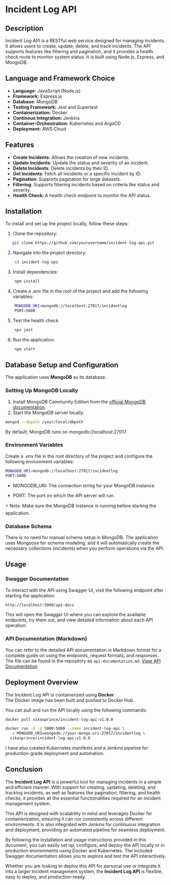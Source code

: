 # Incident Log API

## Description

Incident Log API is a RESTful web service designed for managing incidents. It allows users to create, update, delete, and track incidents. The API supports features like filtering and pagination, and it provides a health check route to monitor system status. It is built using Node.js, Express, and MongoDB.

## Language and Framework Choice

- **Language:** JavaScript (Node.js)
- **Framework:** Express.js
- **Database:** MongoDB
- **Testing Framework:** Jest and Supertest
- **Containerization:** Docker
- **Continous Integration:** Jenkins
- **Container-Orchestration:** Kubernetes and ArgoCD
- **Deployment:** AWS Cloud

## Features

- **Create Incidents**: Allows the creation of new incidents.
- **Update Incidents**: Update the status and severity of an incident.
- **Delete Incidents**: Delete incidents by their ID.
- **Get Incidents**: Fetch all incidents or a specific incident by ID.
- **Pagination**: Supports pagination for large datasets.
- **Filtering**: Supports filtering incidents based on criteria like status and severity.
- **Health Check**: A health check endpoint to monitor the API status.

## Installation

To install and set up the project locally, follow these steps:

1. Clone the repository:

```bash
   git clone https://github.com/yourusername/incident-log-api.git
```

2. Navigate into the project directory:

```bash
    cd incident-log-api
```

3. Install dependencies:

```bash
    npm install
```

4. Create a .env file in the root of the project and add the following variables:

```bash
    MONGODB_URI=mongodb://localhost:27017/incidentlog
    PORT=5000
```

5. Test the health check

```bash
    npx jest
```

6. Run the application:

```bash
    npm start
```

## Database Setup and Configuration

The application uses **MongoDB** as its database.

### Setting Up MongoDB Locally

1. Install MongoDB Community Edition from the [official MongoDB documentation](https://www.mongodb.com/try/download/community).
2. Start the MongoDB server locally:
```bash
mongod --dbpath /your/local/dbpath
```
By default, MongoDB runs on mongodb://localhost:27017.

### Environment Variables
Create a .env file in the root directory of the project and configure the following environment variables:
```bash
MONGODB_URI=mongodb://localhost:27017/incidentlog
PORT=5000
```
* MONGODB_URI: The connection string for your MongoDB instance.

* PORT: The port on which the API server will run.

⚡ Note: Make sure the MongoDB instance is running before starting the application.

### Database Schema
There is no need for manual schema setup in MongoDB.
The application uses Mongoose for schema modeling, and it will automatically create the necessary collections (incidents) when you perform operations via the API.


## Usage

### Swagger Documentation

To interact with the API using Swagger UI, visit the following endpoint after starting the application:

```bash
http://localhost:5000/api-docs
```

This will open the Swagger UI where you can explore the available endpoints, try them out, and view detailed information about each API operation.

### API Documentation (Markdown)

You can refer to the detailed API documentation in Markdown format for a complete guide on using the endpoints, request formats, and responses. The file can be found in the repository as `api-documentation.md`. [View API Documentation]('./api-documentation.md')

## Deployment Overview

The Incident Log API is containerized using **Docker**.  
The Docker image has been built and pushed to Docker Hub.

You can pull and run the API locally using the following commands:

```bash
docker pull vikasprince/incident-log-api:v1.0.0

docker run -d -p 5000:5000 --name incident-log-api \
  -e MONGODB_URI=mongodb://your-mongo-uri:27017/incidentlog \
  vikasprince/incident-log-api:v1.0.0

```

I have also created Kubernetes manifests and a Jenkins pipeline for production-grade deployment and automation.

## Conclusion

The **Incident Log API** is a powerful tool for managing incidents in a simple and efficient manner. With support for creating, updating, deleting, and tracking incidents, as well as features like pagination, filtering, and health checks, it provides all the essential functionalities required for an incident management system.

This API is designed with scalability in mind and leverages Docker for containerization, ensuring it can run consistently across different environments. It is also integrated with Jenkins for continuous integration and deployment, providing an automated pipeline for seamless deployment.

By following the installation and usage instructions provided in this document, you can easily set up, configure, and deploy the API locally or in production environments using Docker and Kubernetes. The included Swagger documentation allows you to explore and test the API interactively.

Whether you are looking to deploy this API for personal use or integrate it into a larger incident management system, the **Incident Log API** is flexible, easy to deploy, and production-ready.

